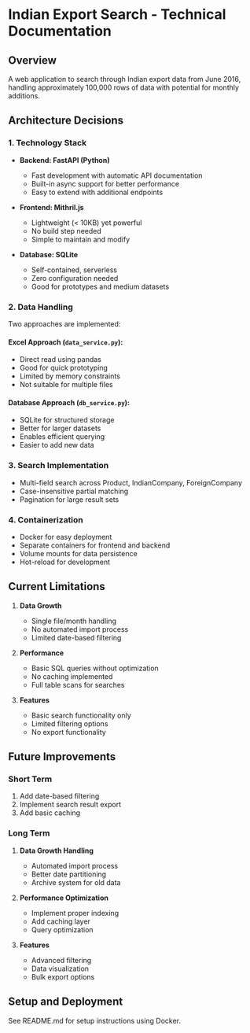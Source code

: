 # Indian Export Search - Technical Documentation

## Overview
A web application to search through Indian export data from June 2016, handling approximately 100,000 rows of data with potential for monthly additions.

## Architecture Decisions

### 1. Technology Stack
- **Backend: FastAPI (Python)**
  - Fast development with automatic API documentation
  - Built-in async support for better performance
  - Easy to extend with additional endpoints

- **Frontend: Mithril.js**
  - Lightweight (< 10KB) yet powerful
  - No build step needed
  - Simple to maintain and modify

- **Database: SQLite**
  - Self-contained, serverless
  - Zero configuration needed
  - Good for prototypes and medium datasets

### 2. Data Handling
Two approaches are implemented:

#### Excel Approach (`data_service.py`):
- Direct read using pandas
- Good for quick prototyping
- Limited by memory constraints
- Not suitable for multiple files

#### Database Approach (`db_service.py`):
- SQLite for structured storage
- Better for larger datasets
- Enables efficient querying
- Easier to add new data

### 3. Search Implementation
- Multi-field search across Product, IndianCompany, ForeignCompany
- Case-insensitive partial matching
- Pagination for large result sets

### 4. Containerization
- Docker for easy deployment
- Separate containers for frontend and backend
- Volume mounts for data persistence
- Hot-reload for development

## Current Limitations
1. **Data Growth**
   - Single file/month handling
   - No automated import process
   - Limited date-based filtering

2. **Performance**
   - Basic SQL queries without optimization
   - No caching implemented
   - Full table scans for searches

3. **Features**
   - Basic search functionality only
   - Limited filtering options
   - No export functionality

## Future Improvements

### Short Term
1. Add date-based filtering
2. Implement search result export
3. Add basic caching

### Long Term
1. **Data Growth Handling**
   - Automated import process
   - Better date partitioning
   - Archive system for old data

2. **Performance Optimization**
   - Implement proper indexing
   - Add caching layer
   - Query optimization

3. **Features**
   - Advanced filtering
   - Data visualization
   - Bulk export options

## Setup and Deployment
See README.md for setup instructions using Docker. 